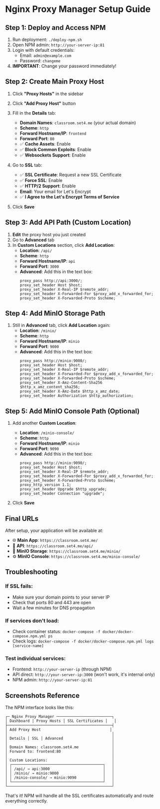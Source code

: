 # Nginx Proxy Manager Setup Guide

## Step 1: Deploy and Access NPM

1. Run deployment: `./deploy-npm.sh`
2. Open NPM admin: `http://your-server-ip:81`
3. Login with default credentials:
   - Email: `admin@example.com`
   - Password: `changeme`
4. **IMPORTANT**: Change your password immediately!

## Step 2: Create Main Proxy Host

1. Click **"Proxy Hosts"** in the sidebar
2. Click **"Add Proxy Host"** button
3. Fill in the **Details** tab:

   - **Domain Names**: `classroom.set4.me` (your actual domain)
   - **Scheme**: `http`
   - **Forward Hostname/IP**: `frontend`
   - **Forward Port**: `80`
   - ✅ **Cache Assets**: Enable
   - ✅ **Block Common Exploits**: Enable
   - ✅ **Websockets Support**: Enable

4. Go to **SSL** tab:

   - ✅ **SSL Certificate**: Request a new SSL Certificate
   - ✅ **Force SSL**: Enable
   - ✅ **HTTP/2 Support**: Enable
   - **Email**: Your email for Let's Encrypt
   - ✅ **I Agree to the Let's Encrypt Terms of Service**

5. Click **Save**

## Step 3: Add API Path (Custom Location)

1. **Edit** the proxy host you just created
2. Go to **Advanced** tab
3. In **Custom Locations** section, click **Add Location**:
   - **Location**: `/api/`
   - **Scheme**: `http`
   - **Forward Hostname/IP**: `api`
   - **Forward Port**: `3000`
   - **Advanced**: Add this in the text box:
     ```nginx
     proxy_pass http://api:3000/;
     proxy_set_header Host $host;
     proxy_set_header X-Real-IP $remote_addr;
     proxy_set_header X-Forwarded-For $proxy_add_x_forwarded_for;
     proxy_set_header X-Forwarded-Proto $scheme;
     ```

## Step 4: Add MinIO Storage Path

1. Still in **Advanced** tab, click **Add Location** again:
   - **Location**: `/minio/`
   - **Scheme**: `http`
   - **Forward Hostname/IP**: `minio`
   - **Forward Port**: `9000`
   - **Advanced**: Add this in the text box:
     ```nginx
     proxy_pass http://minio:9000/;
     proxy_set_header Host $host;
     proxy_set_header X-Real-IP $remote_addr;
     proxy_set_header X-Forwarded-For $proxy_add_x_forwarded_for;
     proxy_set_header X-Forwarded-Proto $scheme;
     proxy_set_header X-Amz-Content-Sha256 $http_x_amz_content_sha256;
     proxy_set_header X-Amz-Date $http_x_amz_date;
     proxy_set_header Authorization $http_authorization;
     ```

## Step 5: Add MinIO Console Path (Optional)

1. Add another **Custom Location**:

   - **Location**: `/minio-console/`
   - **Scheme**: `http`
   - **Forward Hostname/IP**: `minio`
   - **Forward Port**: `9090`
   - **Advanced**: Add this in the text box:
     ```nginx
     proxy_pass http://minio:9090/;
     proxy_set_header Host $host;
     proxy_set_header X-Real-IP $remote_addr;
     proxy_set_header X-Forwarded-For $proxy_add_x_forwarded_for;
     proxy_set_header X-Forwarded-Proto $scheme;
     proxy_http_version 1.1;
     proxy_set_header Upgrade $http_upgrade;
     proxy_set_header Connection "upgrade";
     ```

2. Click **Save**

## Final URLs

After setup, your application will be available at:

- 🌐 **Main App**: `https://classroom.set4.me/`
- 🔗 **API**: `https://classroom.set4.me/api/`
- 📁 **MinIO Storage**: `https://classroom.set4.me/minio/`
- ⚙️ **MinIO Console**: `https://classroom.set4.me/minio-console/`

## Troubleshooting

### If SSL fails:

- Make sure your domain points to your server IP
- Check that ports 80 and 443 are open
- Wait a few minutes for DNS propagation

### If services don't load:

- Check container status: `docker-compose -f docker/docker-compose.npm.yml ps`
- Check logs: `docker-compose -f docker/docker-compose.npm.yml logs [service-name]`

### Test individual services:

- Frontend: `http://your-server-ip` (through NPM)
- API direct: `http://your-server-ip:3000` (won't work, it's internal only)
- NPM admin: `http://your-server-ip:81`

## Screenshots Reference

The NPM interface looks like this:

```
┌─ Nginx Proxy Manager ─────────────────────────┐
│ Dashboard │ Proxy Hosts │ SSL Certificates │   │
├───────────────────────────────────────────────┤
│ Add Proxy Host                               │
│                                               │
│ Details │ SSL │ Advanced                      │
│                                               │
│ Domain Names: classroom.set4.me               │
│ Forward to: frontend:80                       │
│                                               │
│ Custom Locations:                             │
│ ┌─────────────────────────────────────────┐   │
│ │ /api/ → api:3000                        │   │
│ │ /minio/ → minio:9000                    │   │
│ │ /minio-console/ → minio:9090            │   │
│ └─────────────────────────────────────────┘   │
└───────────────────────────────────────────────┘
```

That's it! NPM will handle all the SSL certificates automatically and route everything correctly.
